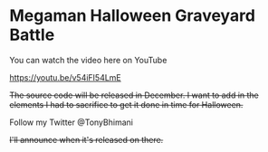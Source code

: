 # Megaman Halloween Graveyard Battle

You can watch the video here on YouTube

https://youtu.be/v54iFI54LmE

~~The source code will be released in December. I want to add in the elements I had to sacrifice to get it done in time for Halloween.~~

Follow my Twitter @TonyBhimani

~~I'll announce when it's released on there.~~
